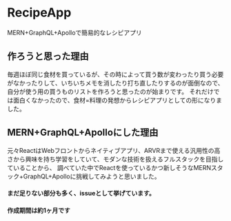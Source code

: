 # RecipeApp
MERN+GraphQL+Apolloで簡易的なレシピアプリ

## 作ろうと思った理由
毎週ほぼ同じ食材を買っているが、その時によって買う数が変わったり買う必要がなかったりして、いちいちメモを消したり打ち直したりするのが面倒なので、自分が使う用の買うものリストを作ろうと思ったのが始まりです。
それだけでは面白くなかったので、食材=料理の発想からレシピアプリとしての形になりました。

## MERN+GraphQL+Apolloにした理由
元々ReactはWebフロントからネイティブアプリ、ARVRまで使える汎用性の高さから興味を持ち学習をしていて、モダンな技術を扱えるフルスタックを目指していることから、
調べていた中でReactを使っているかつ新しそうなMERNスタック+GraphQL+Apolloに挑戦してみようと思いました。

#### まだ足りない部分も多く、issueとして挙げています。

#### 作成期間は約1ヶ月です
